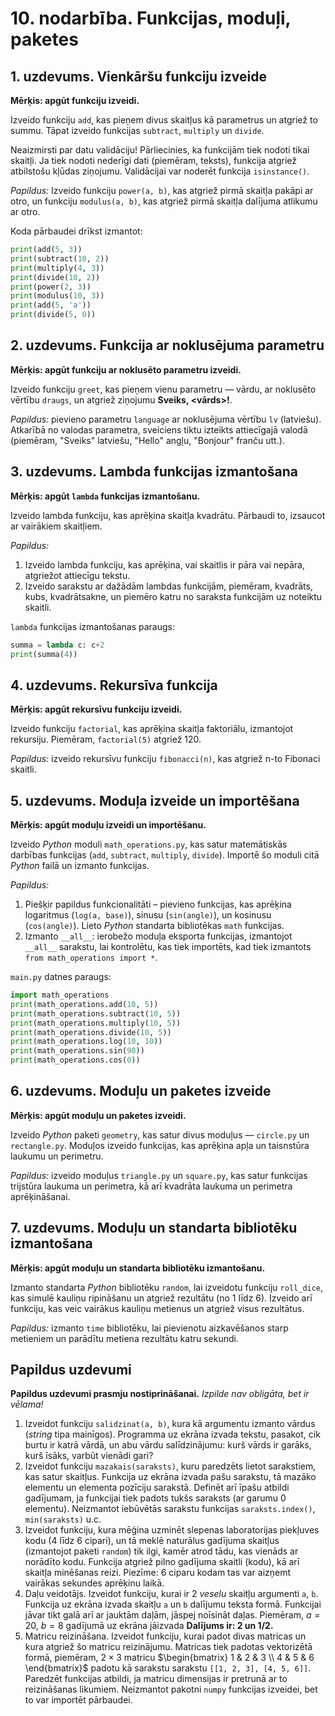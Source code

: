 # 10. nodarbība. Funkcijas, moduļi, paketes

## 1. uzdevums. Vienkāršu funkciju izveide

**Mērķis: apgūt funkciju izveidi.**

Izveido funkciju `add`, kas pieņem divus skaitļus kā parametrus un atgriež to summu. Tāpat izveido funkcijas `subtract`, `multiply` un `divide`.

Neaizmirsti par datu validāciju! Pārliecinies, ka funkcijām tiek nodoti tikai skaitļi. Ja tiek nodoti nederīgi dati (piemēram, teksts), funkcija atgriež atbilstošu kļūdas ziņojumu. Validācijai var noderēt funkcija `isinstance()`.

*Papildus:* Izveido funkciju `power(a, b)`, kas atgriež pirmā skaitļa pakāpi ar otro, un funkciju `modulus(a, b)`, kas atgriež pirmā skaitļa dalījuma atlikumu ar otro.

Koda pārbaudei drīkst izmantot:

```python
print(add(5, 3))
print(subtract(10, 2))
print(multiply(4, 3))
print(divide(10, 2))
print(power(2, 3))
print(modulus(10, 3))
print(add(5, 'a'))
print(divide(5, 0))
```

## 2. uzdevums. Funkcija ar noklusējuma parametru

**Mērķis: apgūt funkciju ar noklusēto parametru izveidi.**

Izveido funkciju `greet`, kas pieņem vienu parametru — vārdu, ar noklusēto vērtību `draugs`, un atgriež ziņojumu **Sveiks, <vārds>!**.

*Papildus:* pievieno parametru `language` ar noklusējuma vērtību `lv` (latviešu). Atkarībā no valodas parametra, sveiciens tiktu izteikts attiecīgajā valodā (piemēram, "Sveiks" latviešu, "Hello" angļu, "Bonjour" franču utt.).

## 3. uzdevums. Lambda funkcijas izmantošana

**Mērķis: apgūt `lambda` funkcijas izmantošanu.**

Izveido lambda funkciju, kas aprēķina skaitļa kvadrātu. Pārbaudi to, izsaucot ar vairākiem skaitļiem.

*Papildus:*

1. Izveido lambda funkciju, kas aprēķina, vai skaitlis ir pāra vai nepāra, atgriežot attiecīgu tekstu.
2. Izveido sarakstu ar dažādām lambdas funkcijām, piemēram, kvadrāts, kubs, kvadrātsakne, un piemēro katru no saraksta funkcijām uz noteiktu skaitli.

`lambda` funkcijas izmantošanas paraugs:

```python
summa = lambda c: c+2
print(summa(4))
```

## 4. uzdevums. Rekursīva funkcija

**Mērķis: apgūt rekursīvu funkciju izveidi.**

Izveido funkciju `factorial`, kas aprēķina skaitļa faktoriālu, izmantojot rekursiju. Piemēram, `factorial(5)` atgriež 120.

*Papildus:* izveido rekursīvu funkciju `fibonacci(n)`, kas atgriež n-to Fibonaci skaitli.

## 5. uzdevums. Moduļa izveide un importēšana

**Mērķis: apgūt moduļu izveidi un importēšanu.**

Izveido *Python* moduli `math_operations.py`, kas satur matemātiskās darbības funkcijas (`add`, `subtract`, `multiply`, `divide`). Importē šo moduli citā *Python* failā un izmanto funkcijas.

*Papildus:*

1. Piešķir papildus funkcionalitāti – pievieno funkcijas, kas aprēķina logaritmus (`log(a, base)`), sinusu (`sin(angle)`), un kosinusu (`cos(angle)`). Lieto *Python* standarta bibliotēkas `math` funkcijas.
2. Izmanto `__all__`: ierobežo moduļa eksporta funkcijas, izmantojot `__all__` sarakstu, lai kontrolētu, kas tiek importēts, kad tiek izmantots `from math_operations import *`.

`main.py` datnes paraugs:

```python
import math_operations
print(math_operations.add(10, 5))
print(math_operations.subtract(10, 5))
print(math_operations.multiply(10, 5))
print(math_operations.divide(10, 5))
print(math_operations.log(10, 10))
print(math_operations.sin(90))
print(math_operations.cos(0))
```

## 6. uzdevums. Moduļu un paketes izveide

**Mērķis: apgūt moduļu un paketes izveidi.**

Izveido *Python* paketi `geometry`, kas satur divus moduļus — `circle.py` un `rectangle.py`. Moduļos izveido funkcijas, kas aprēķina apļa un taisnstūra laukumu un perimetru.

*Papildus:* izveido moduļus `triangle.py` un `square.py`, kas satur funkcijas trijstūra laukuma un perimetra, kā arī kvadrāta laukuma un perimetra aprēķināšanai.

## 7. uzdevums. Moduļu un standarta bibliotēku izmantošana

**Mērķis: apgūt moduļu un standarta bibliotēku izmantošanu.**

Izmanto standarta *Python* bibliotēku `random`, lai izveidotu funkciju `roll_dice`, kas simulē kauliņu ripināšanu un atgriež rezultātu (no 1 līdz 6). Izveido arī funkciju, kas veic vairākus kauliņu metienus un atgriež visus rezultātus.

*Papildus:* izmanto `time` bibliotēku, lai pievienotu aizkavēšanos starp metieniem un parādītu metiena rezultātu katru sekundi.

## Papildus uzdevumi

**Papildus uzdevumi prasmju nostiprināšanai.**
*Izpilde nav obligāta, bet ir vēlama!*

1. Izveidot funkciju `salidzinat(a, b)`, kura kā argumentu izmanto vārdus (*string* tipa mainīgos). Programma uz ekrāna izvada tekstu, pasakot, cik burtu ir katrā vārdā, un abu vārdu salīdzinājumu: kurš vārds ir garāks, kurš īsāks, varbūt vienādi gari?
2. Izveidot funkciju `mazakais(saraksts)`, kuru paredzēts lietot sarakstiem, kas satur skaitļus. Funkcija uz ekrāna izvada pašu sarakstu, tā mazāko elementu un elementa pozīciju sarakstā. Definēt arī īpašu atbildi gadījumam, ja funkcijai tiek padots tukšs saraksts (ar garumu 0 elementu). Neizmantot iebūvētās sarakstu funkcijas `saraksts.index()`, `min(saraksts)` u.c.
3. Izveidot funkciju, kura mēģina uzminēt slepenas laboratorijas piekļuves kodu (4 līdz 6 cipari), un tā meklē naturālus gadījuma skaitļus (izmantojot paketi `random`) tik ilgi, kamēr atrod tādu, kas vienāds ar norādīto kodu. Funkcija atgriež pilno gadījuma skaitli (kodu), kā arī skaitļa minēšanas reizi. Piezīme: 6 ciparu kodam tas var aizņemt vairākas sekundes aprēķinu laikā.
4. Daļu veidotājs. Izveidot funkciju, kurai ir 2 *veselu* skaitļu argumenti `a`, `b`. Funkcija uz ekrāna izvada skaitļu `a` un `b` dalījumu teksta formā. Funkcijai jāvar tikt galā arī ar jauktām daļām, jāspej noīsināt daļas. Piemēram, $a=20$, $b=8$ gadījumā uz ekrāna jāizvada **Dalījums ir: 2 un 1/2.**
5. Matricu reizināšana. Izveidot funkciju, kurai padot divas matricas un kura atgriež šo matricu reizinājumu. Matricas tiek padotas vektorizētā formā, piemēram, $2 \times 3$ matricu $\begin{bmatrix} 1 & 2 & 3 \\ 4 & 5 & 6 \end{bmatrix}$ padotu kā sarakstu sarakstu `[[1, 2, 3], [4, 5, 6]]`. Paredzēt funkcijas atbildi, ja matricu dimensijas ir pretrunā ar to reizināšanas likumiem. Neizmantot pakotni `numpy` funkcijas izveidei, bet to var importēt pārbaudei.
